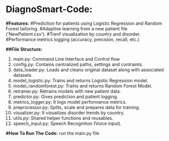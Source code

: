 # DiagnoSmart-Code:

**#Features:**
#Prediction for patients using Logistic Regression and Random Forest tailoring.
#Adaptive learning from a new patient file ('NewPatient.csv').
#Trenf visualization by country and disorder.
#Performance metrics logging (accuracy, precision, recall, etc.)

**##File Structure:**
1. main.py: Command Line Interface and Control flow
2. config.py: Contains centralized paths, settings and contraints.
3. data_loader.py: Loads and cleans original dataset along with associated datasets.
4. model_logistic.py: Trains and returns Logistic Regression model.
5. model_randomforest.py: Trains and returns Random Forest Model.
6. retrainer.py: Retrains models with new patient data.
7. predictor.py: Gives prediction and patient logging.
8. metrics_logger.py: It logs model performance metrics.
9. preprocessor.py: Splits, scale and prepares data for training.
10. visualizer.py: It visualizes disorder trends by country.
11. utils.py: Shared helper functions and reusables.
12. speech_input.py: Speech Recognition (Voice input).

**#How To Run The Code:**
run the main.py file

